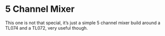 # 5 Channel Mixer

This one is not that special, it’s just a simple 5 channel mixer build around a TL074 and a TL072, very useful though.
